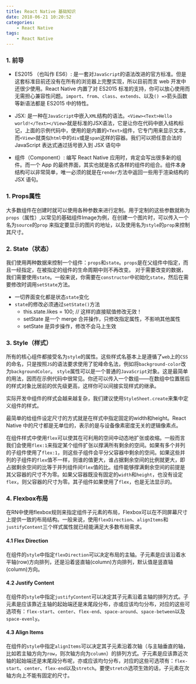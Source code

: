 ```yaml
---
title: React Native 基础知识
date: 2018-06-21 10:20:52
categories: 
    - React Native
tags:
    - React Native
---
```


### 1. 前导

* ES2015 （也叫作 ES6）: 是一套对`JavaScript`的语法改进的官方标准。但是这套标准目前还没有在所有的浏览器上完整实现，所以目前而言 web 开发中还很少使用。React Native 内置了对 ES2015 标准的支持，你可以放心使用而无需担心兼容性问题。`import`、`from`、`class`、`extends`、以及`() =>`箭头函数等新语法都是 ES2015 中的特性。

<!--more-->
* JSX: 是一种在`JavaScript`中嵌入`XML`结构的语法。`<View><Text>Hello world!</Text></View>`就是标准的JSX语法，它是让你在代码中嵌入结构标记，上面的示例代码中，使用的是内置的`<Text>`组件，它专门用来显示文本，而`<View>`就类似`html`中的`div`或是`span`这样的容器。我们可以把任意合法的 JavaScript 表达式通过括号嵌入到 JSX 语句中

* 组件（Component）: 编写 React Native 应用时，肯定会写出很多新的组件。而一个 App 的最终界面，其实也就是各式各样的组件的组合。组件本身结构可以非常简单，唯一必须的就是在`render`方法中返回一些用于渲染结构的 JSX 语句。


### 1. Props属性

大多数组件在创建时就可以使用各种参数来进行定制。用于定制的这些参数就称为`props`（属性）,以常见的基础组件Image为例，在创建一个图片时，可以传入一个名为`source`的`prop` 来指定要显示的图片的地址，以及使用名为`style`的`prop`来控制其尺寸。

### 2. State（状态）

我们使用两种数据来控制一个组件：`props`和`state`。`props`是在父组件中指定，而且一经指定，在被指定的组件的生命周期中则不再改变。 对于需要改变的数据，我们需要使用`state`。一般来说，你需要在`constructor`中初始化`state`，然后在需要修改时调用`setState`方法。

* 一切界面变化都是状态`state`变化
* `state`的修改必须通过`setState()`方法
    * this.state.likes = 100; // 这样的直接赋值修改无效！
    * setState 是一个 merge 合并操作，只修改指定属性，不影响其他属性
    * setState 是异步操作，修改不会马上生效

### 3. Style（样式）

所有的核心组件都接受名为`style`的属性。这些样式名基本上是遵循了`web`上的`CSS`的命名，只是按照`JS`的语法要求使用了驼峰命名法，例如将`background-color`改为`backgroundColor`。
`style`属性可以是一个普通的`JavaScript`对象。这是最简单的用法，因而在示例代码中很常见。你还可以传入一个数组——在数组中位置居后的样式对象比居前的优先级更高，这样你可以间接实现样式的继承。

实际开发中组件的样式会越来越复杂，我们建议使用`StyleSheet.create`来集中定义组件的样式。

最简单的给组件设定尺寸的方式就是在样式中指定固定的width和height。React Native 中的尺寸都是无单位的，表示的是与设备像素密度无关的逻辑像素点。

在组件样式中使用`flex`可以使其在可利用的空间中动态地扩张或收缩。一般而言我们会使用`flex:1`来指定某个组件扩张以撑满所有剩余的空间。如果有多个并列的子组件使用了`flex:1`，则这些子组件会平分父容器中剩余的空间。如果这些并列的子组件的`flex`值不一样，则谁的值更大，谁占据剩余空间的比例就更大，即占据剩余空间的比等于并列组件间`flex`值的比。组件能够撑满剩余空间的前提是其父容器的尺寸不为零。如果父容器既没有固定的`width`和`height`，也没有设定`flex`，则父容器的尺寸为零。其子组件如果使用了`flex`，也是无法显示的。


### 4. Flexbox布局

在RN中使用flexbox规则来指定组件子元素的布局，Flexbox可以在不同屏幕尺寸上提供一致的布局结构。一般来说，使用`flexDirection`、`alignItems`和 `justifyContent`三个样式属性就已经能满足大多数布局需求。

#### 4.1 Flex Direction

在组件的`style`中指定`flexDirection`可以决定布局的主轴。子元素是应该沿着水平轴(row)方向排列，还是沿着竖直轴(column)方向排列，默认值是竖直轴(column)方向。

#### 4.2 Justify Content

在组件的`style`中指定`justifyContent`可以决定其子元素沿着主轴的排列方式。子元素是应该靠近主轴的起始端还是末尾段分布，亦或应该均匀分布，对应的这些可选项有：`flex-start`、`center`、`flex-end`、`space-around`、`space-between`以及`space-evenly`。

#### 4.3 Align Items
在组件的`style`中指定`alignItems`可以决定其子元素沿着次轴（与主轴垂直的轴，比如若主轴方向为`row`，则次轴方向为`column`）的排列方式。子元素是应该靠近次轴的起始端还是末尾段分布呢，亦或应该均匀分布，对应的这些可选项有：`flex-start`、`center`、`flex-end`以及`stretch`。要使`stretch`选项生效的话，子元素在次轴方向上不能有固定的尺寸。
